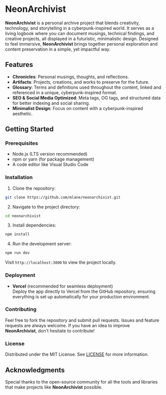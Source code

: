 # NeonArchivist

**NeonArchivist** is a personal archive project that blends creativity, technology, and storytelling in a cyberpunk-inspired world. It serves as a living logbook where you can document musings, technical findings, and creative projects, all displayed in a futuristic, minimalistic design. Designed to feel immersive, **NeonArchivist** brings together personal exploration and content preservation in a simple, yet impactful way.

## Features

- **Chronicles**: Personal musings, thoughts, and reflections.
- **Artifacts**: Projects, creations, and works to preserve for the future.
- **Glossary**: Terms and definitions used throughout the content, linked and referenced in a unique, cyberpunk-inspired format.
- **SEO & Social Media Optimized**: Meta tags, OG tags, and structured data for better indexing and social sharing.
- **Minimalist Design**: Focus on content with a cyberpunk-inspired aesthetic.

## Getting Started

### Prerequisites

- Node.js (LTS version recommended)
- npm or yarn (for package management)
- A code editor like Visual Studio Code

### Installation

1. Clone the repository:

```bash
git clone https://github.com/mlane/neonarchivist.git
```

2. Navigate to the project directory:

```bash
cd neonarchivist
```

3. Install dependencies:

```bash
npm install
```

4. Run the development server:

```bash
npm run dev
```

Visit `http://localhost:3000` to view the project locally.

### Deployment

- **Vercel** (recommended for seamless deployment)  
  Deploy the app directly to Vercel from the GitHub repository, ensuring everything is set up automatically for your production environment.

### Contributing

Feel free to fork the repository and submit pull requests. Issues and feature requests are always welcome. If you have an idea to improve **NeonArchivist**, don't hesitate to contribute!

### License

Distributed under the MIT License. See [LICENSE](./LICENSE.md) for more information.

## Acknowledgments

Special thanks to the open-source community for all the tools and libraries that make projects like **NeonArchivist** possible.
